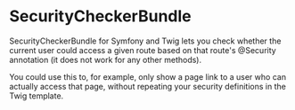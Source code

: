 # SecurityCheckerBundle
SecurityCheckerBundle for Symfony and Twig lets you check whether the current user could access a given route based on that route's @Security annotation (it does not work for any other methods).

You could use this to, for example, only show a page link to a user who can actually access that page, without repeating your security definitions in the Twig template.